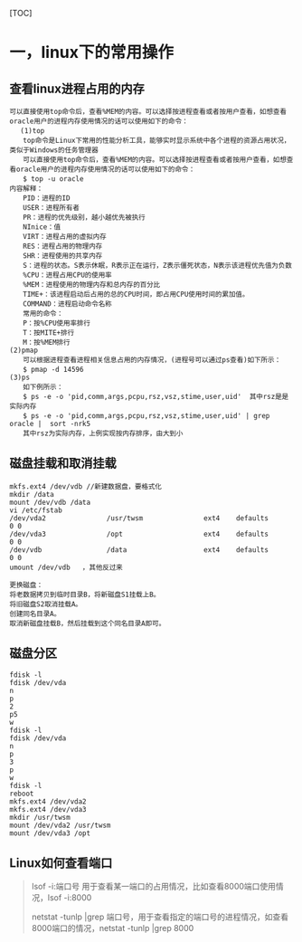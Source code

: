 [TOC]

# 一，linux下的常用操作

## 查看linux进程占用的内存

```properties
可以直接使用top命令后，查看%MEM的内容。可以选择按进程查看或者按用户查看，如想查看oracle用户的进程内存使用情况的话可以使用如下的命令：
　 (1)top
　　top命令是Linux下常用的性能分析工具，能够实时显示系统中各个进程的资源占用状况，类似于Windows的任务管理器
　　可以直接使用top命令后，查看%MEM的内容。可以选择按进程查看或者按用户查看，如想查看oracle用户的进程内存使用情况的话可以使用如下的命令：
　　$ top -u oracle
内容解释：
　　PID：进程的ID
　　USER：进程所有者
　　PR：进程的优先级别，越小越优先被执行
　　NInice：值
　　VIRT：进程占用的虚拟内存
　　RES：进程占用的物理内存
　　SHR：进程使用的共享内存
　　S：进程的状态。S表示休眠，R表示正在运行，Z表示僵死状态，N表示该进程优先值为负数
　　%CPU：进程占用CPU的使用率
　　%MEM：进程使用的物理内存和总内存的百分比
　　TIME+：该进程启动后占用的总的CPU时间，即占用CPU使用时间的累加值。
　　COMMAND：进程启动命令名称
　　常用的命令：
　　P：按%CPU使用率排行
　　T：按MITE+排行
　　M：按%MEM排行
(2)pmap
　　可以根据进程查看进程相关信息占用的内存情况，(进程号可以通过ps查看)如下所示：
　　$ pmap -d 14596
(3)ps
　　如下例所示：
　　$ ps -e -o 'pid,comm,args,pcpu,rsz,vsz,stime,user,uid'  其中rsz是是实际内存
　　$ ps -e -o 'pid,comm,args,pcpu,rsz,vsz,stime,user,uid' | grep oracle |  sort -nrk5
　　其中rsz为实际内存，上例实现按内存排序，由大到小
```

## 磁盘挂载和取消挂载

```properties
mkfs.ext4 /dev/vdb //新建数据盘，要格式化
mkdir /data
mount /dev/vdb /data
vi /etc/fstab
/dev/vda2               /usr/twsm               ext4    defaults        0 0
/dev/vda3               /opt                    ext4    defaults        0 0
/dev/vdb                /data                   ext4    defaults        0 0
umount /dev/vdb   ，其他反过来

更换磁盘：
将老数据拷贝到临时目录B，将新磁盘S1挂载上B。
将旧磁盘S2取消挂载A。
创建同名目录A。
取消新磁盘挂载B，然后挂载到这个同名目录A即可。
```

## 磁盘分区

```properties
fdisk -l
fdisk /dev/vda
n
p
2
p5
w
fdisk -l
fdisk /dev/vda
n
p
3
p
w
fdisk -l
reboot
mkfs.ext4 /dev/vda2
mkfs.ext4 /dev/vda3
mkdir /usr/twsm
mount /dev/vda2 /usr/twsm
mount /dev/vda3 /opt
```

## Linux如何查看端口

> lsof -i:端口号 用于查看某一端口的占用情况，比如查看8000端口使用情况，lsof -i:8000
>
> netstat -tunlp |grep 端口号，用于查看指定的端口号的进程情况，如查看8000端口的情况，netstat -tunlp |grep 8000